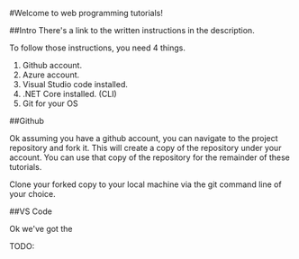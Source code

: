 #Welcome to web programming tutorials!

##Intro
There's a link to the written instructions in the description.

To follow those instructions, you need 4 things.

1. Github account.
2. Azure account.
3. Visual Studio code installed.
4. .NET Core installed. (CLI)
5. Git for your OS

##Github

Ok assuming you have a github account,
you can navigate to the project repository and fork it.
This will create a copy of the repository under your account.
You can use that copy of the repository for the remainder of these tutorials.

Clone your forked copy to your local machine via the git command line of your choice.


##VS Code

Ok we've got the 



TODO: 
